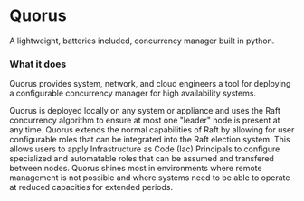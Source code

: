 # Quorus

A lightweight, batteries included, concurrency manager built in python. 

### What it does

Quorus provides system, network, and cloud engineers a tool for deploying a configurable concurrency manager for high availability systems. 

Quorus is deployed locally on any system or appliance and uses the Raft concurrency algorithm to ensure at most one "leader" node is present at any time. Quorus extends the normal capabilities of Raft by allowing for user configurable roles that can be integrated into the Raft election system. This allows users to apply Infrastructure as Code (Iac) Principals to configure specialized and automatable roles that can be assumed and transfered between nodes. Quorus shines most in environments where remote management is not possible and where systems need to be able to operate at reduced capacities for extended periods.


